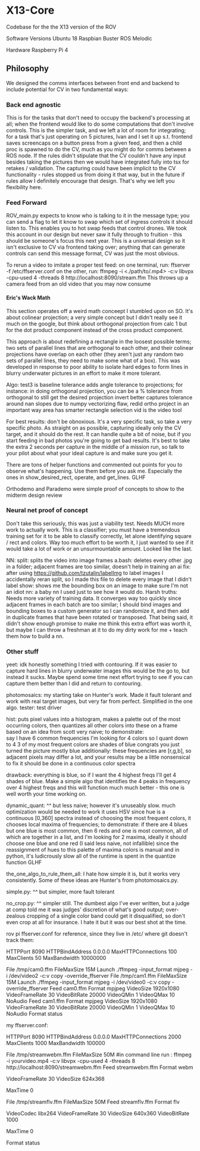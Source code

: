 # X13-Core
Codebase for the the X13 version of the ROV

Software Versions
Ubuntu 18
Raspbian Buster
ROS Melodic

Hardware
Raspberry Pi 4



## Philosophy ##
We designed the comms interfaces between front end and backend to include potential for CV in two fundamental ways:

### Back end agnostic ###
This is for the tasks that don't need to occupy the backend's processing at all; when the frontend would like to do some computations that don't involve controls. 
This is the simpler task, and we left a lot of room for integrating; for a task that's just operating on 5 pictures, Ivan and I set it up s.t. frontend saves screencaps on a button press from a given feed, and then a child proc is spawned to do the CV, much as you might do for comms between a ROS node. If the rules didn't stipulate that the CV couldn't have any input besides taking the pictures then we would have integrated fully into tsx for retakes / validation. The capturing could have been implicit to the CV functionality - rules stopped us from doing it that way, but in the future if rules allow I definitely encourage that design. That's why we left you flexibility here. 

### Feed Forward ###
ROV_main.py expects to know who is talking to it in the message type; you can send a flag to let it know to swap which set of ingress controls it should listen to. This enables you to hot swap feeds that control drones. We took this account in our design but never saw it fully through to fruition - this should be someone's focus this next year. This is a universal design so it isn't exclusive to CV via frontend taking over; anything that can generate controls can send this message format, CV was just the most obvious. 


To rerun a video to imitate a proper test feed: 
  on one terminal, run: ffserver -f /etc/ffserver.conf 
  on the other, run: ffmpeg -i <./path/to/.mp4> -c:v libvpx -cpu-used 4 -threads 8 http://localhost:8090/stream.ffm
  This throws up a camera feed from an old video that you may now consume


#### Eric's Wack Math ####

This section operates off a weird math conceept I stumbled upon on SO. It's about colinear projection; a very simple concept but I didn't really see it much on the google, but think about orthogonal projection from calc 1 but for the dot product component instead of the cross product component. 

This approach is about redefining a rectangle in the loosest possible terms; two sets of parallel lines that are orthogonal to each other, and their colinear projections have overlap on each other (they aren't just any random two sets of parallel lines, they need to make some what of a box). This was developed in response to poor ability to isolate hard edges to form lines in blurry underwater pictures in an effort to make it more tolerant. 

Algo:
test3 is baseline 
tolerance adds angle tolerance to projections; for instance: in doing orthogonal projection, you can be a % tolerance from orthogonal to still get  the desired projection
invert better captures tolerance around nan slopes due to numpy vectorizing flaw, redid ortho project in an important way
area has smarter rectangle selection
vid is the video tool

For best results: don't be obnoxious. It's a very specific task, so take a very specific photo.
	As straight on as possible, capturing ideally only the CV target, and it should do the rest.
	It can handle quite a bit of noise, but if you start feeding in bad photos you're going 
	to get bad results. It's best to take the extra 2 seconds per capture in the middle of a mission run, so talk to your pilot about what your ideal capture is and make sure you get it.  

There are tons of helper functions and commented out points for you to observe what's happening. Use them before you ask me. 
    Especially the ones in show_desired_rect, operate, and get_lines. GLHF

Orthodemo and Parademo were simple proof of concepts to show to the midterm design review


### Neural net proof of concept ###

Don't take this seriously, this was just a viability test. Needs MUCH more work to actually work. 
This is a classifier; you must have a tremendous training set for it to be able to classify correctly, let alone identifying square / rect and colors. Way too much effort to be worth it, I just wanted to see if it would take a lot of work or an unsurmountable amount. Looked like the last. 

NN:
split: splits the video into image frames
a.bash: deletes every other .jpg in a folder; adjacent frames are too similar, doesn't help in training an ai
fix: after using https://github.com/tzutalin/labelImg to label images I accidentally reran split, so I made this file to delete every image that I didn't label
show: shows me the bounding box on an image to make sure I'm not an idiot
nn: a baby nn I used just to see how it would do. Harsh truths:
    Needs more variety of training data. It converges way too quickly since adjacent frames 
    in each batch are too similar; I should bind images and bounding boxes to a custom generator
    so I can randomize it, and then add in duplicate frames that have been rotated or transposed.
    That being said, it didn't show enough promise to make me think this extra effort was worth it,
    but maybe I can throw a freshman at it to do my dirty work for me + teach them how to build a nn. 


### Other stuff ### 

yeet:
  idk honestly something I tried with contouring. If it was easier to capture hard lines in blurry underwater images this would be the go to, but instead it sucks. Maybe spend some time next effort trying to see if you can capture them better than I did and return to contouring. 


photomosaics:
  my starting take on Hunter's work. Made it fault tolerant and work with real target images, but very far from perfect. Simplified in the one algo.
  tester: test driver


hist:
  puts pixel values into a histogram, makes a palette out of the most occurring colors, then 
  quantizes all other colors into these on a frame 
  based on an idea from scott 
  very naive; to demonstrate:   
    say I have 6 common frequencies 
    I'm looking for 4 colors so I quant down to 4 
    3 of my most frequent colors are shades of blue 
    congrats you just turned the picture mostly blue 
  additionally:
    these frequencies are [r,g,b], so adjacent pixels may differ a lot, and your results may be a little nonsensical 
    to fix it should be done in a continuous color spectra 

  drawback: everything is blue, so if I want the 4 highest freqs I'll get 4 shades of blue. Make a simple algo that identifies the 4 peaks in        frequency over 4 highest freqs and this will function much much better - this one is well worth your time working on. 


dynamic_quant:
  ^^ but less naive; however it's unuseably slow. much optimization would be needed to work 
  it uses HSV since hue is a continuous [0,360] spectra 
  instead of choosing the most frequent colors, it chooses local maxima of frequencies; to demonstrate:
    if there are 4 blues but one blue is most common, then 6 reds and one is most common, all of which are 
      together in a list, and I'm looking for 2 maxima, ideally it should choose one blue and one red 
        (I said less naive, not infallible) 
  since the reassignment of hues to this palette of maxima colors is manual and in python, it's ludicrously slow 
  all of the runtime is spent in the quantize function 
  GLHF 


the_one_algo_to_rule_them_all:
  I hate how simple it is, but it works very consistently. Some of these ideas are Hunter's from photomosaics.py. 

simple.py:
  ^^ but simpler, more fault tolerant 

no_crop.py:
  ^^ simpler still. The dumbest algo I've ever written, but a judge at comp told me it was judges' discretion of what's good output; over-zealous cropping of a single color band could get it disqualified, so don't even crop at all for insurance. I hate it but it was our best shot at the time. 


rov pi ffserver.conf for reference, since they live in /etc/ where git doesn't track them:

HTTPPort 8090
HTTPBindAddress 0.0.0.0
MaxHTTPConnections 100
MaxClients 50
MaxBandwidth 10000000

<Feed cam0.ffm>
File /tmp/cam0.ffm
FileMaxSize 15M
Launch ./ffmpeg -input_format mjpeg -i /dev/video2 -c:v copy -override_ffserver
</Feed>

<Feed cam1.ffm>
File /tmp/cam1.ffm
FileMaxSize 15M
Launch ./ffmpeg -input_format mjpeg -i /dev/video0 -c:v copy -override_ffserver
</Feed>

<Stream cam0>
Feed cam0.ffm
Format mpjpeg
VideoSize 1920x1080
VideoFrameRate 30
VideoBitRate 20000
VideoQMin 1
VideoQMax 10
NoAudio
</Stream>

<Stream cam1>
Feed cam1.ffm
Format mpjpeg
VideoSize 1920x1080
VideoFrameRate 30
VideoBitRate 20000
VideoQMin 1
VideoQMax 10
NoAudio
</Stream>

<Stream status>
Format status
</Stream>




my ffserver.conf: 

HTTPPort 8090
HTTPBindAddress 0.0.0.0
MaxHTTPConnections 2000
MaxClients 1000
MaxBandwidth 100000

<Feed streamwebm.ffm>
  File /tmp/streamwebm.ffm
  FileMaxSize 50M
</Feed>

<Stream streamwebm>
#in command line run : ffmpeg -i yourvideo.mp4 -c:v libvpx -cpu-used 4 -threads 8    http://localhost:8090/streamwebm.ffm
Feed streamwebm.ffm
Format webm

VideoFrameRate 30
VideoSize 624x368

MaxTime 0

</Stream>


<Feed streamflv.ffm>
  File /tmp/streamflv.ffm
  FileMaxSize 50M
</Feed>

<Stream streamflv>
  Feed streamflv.ffm
  Format flv

  VideoCodec libx264
  VideoFrameRate 30
  VideoSize 640x360
  VideoBitRate 1000

  MaxTime 0
</Stream>

<Stream stat.html>
  Format status
</Stream>

